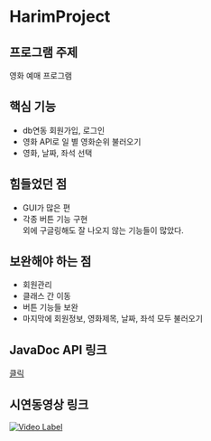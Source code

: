 # HarimProject

## 프로그램 주제
영화 예매 프로그램

## 핵심 기능
- db연동 회원가입, 로그인  
- 영화 API로 일 별 영화순위 불러오기  
- 영화, 날짜, 좌석 선택

## 힘들었던 점  
- GUI가 많은 편
- 각종 버튼 기능 구현  
외에 구글링해도 잘 나오지 않는 기능들이 많았다.

## 보완해야 하는 점
- 회원관리  
- 클래스 간 이동  
- 버튼 기능들 보완
- 마지막에 회원정보, 영화제목, 날짜, 좌석 모두 불러오기

## JavaDoc API 링크
[클릭](https://harim6745.github.io/HarimProject/HarimProject/doc/index.html)
## 시연동영상 링크

[![Video Label](http://img.youtube.com/vi/sfj8VVkqZME/0.jpg)](https://youtu.be/sfj8VVkqZME)

##
